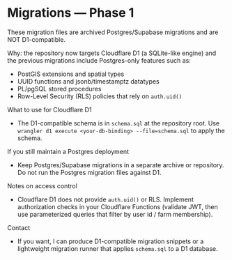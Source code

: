 Migrations — Phase 1
=====================

These migration files are archived Postgres/Supabase migrations and are NOT D1-compatible.

Why: the repository now targets Cloudflare D1 (a SQLite-like engine) and the
previous migrations include Postgres-only features such as:
- PostGIS extensions and spatial types
- UUID functions and jsonb/timestamptz datatypes
- PL/pgSQL stored procedures
- Row-Level Security (RLS) policies that rely on `auth.uid()`

What to use for Cloudflare D1
- The D1-compatible schema is in `schema.sql` at the repository root. Use
	`wrangler d1 execute <your-db-binding> --file=schema.sql` to apply the schema.

If you still maintain a Postgres deployment
- Keep Postgres/Supabase migrations in a separate archive or repository. Do
	not run the Postgres migration files against D1.

Notes on access control
- Cloudflare D1 does not provide `auth.uid()` or RLS. Implement authorization
	checks in your Cloudflare Functions (validate JWT, then use parameterized
	queries that filter by user id / farm membership).

Contact
- If you want, I can produce D1-compatible migration snippets or a
	lightweight migration runner that applies `schema.sql` to a D1 database.
